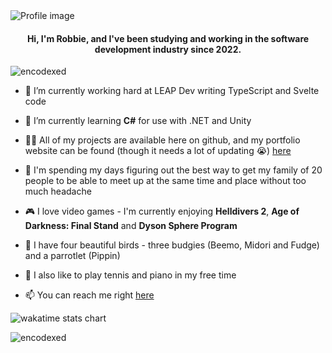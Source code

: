 <img src="https://github.com/encodexed/encodexed/assets/107448691/e44c5740-e7ab-48d3-b0a8-9e799512d489" alt="Profile image" />

<h4 align="center">Hi, I'm Robbie, and I've been studying and working in the software development industry since 2022.</h4>

<p align="left"> <img src="https://komarev.com/ghpvc/?username=encodexed&label=Profile%20views&color=0e75b6&style=flat" alt="encodexed" /> </p>

- 🔭 I’m currently working hard at LEAP Dev writing TypeScript and Svelte code

- 🌱 I’m currently learning **C#** for use with .NET and Unity

- 👨‍💻 All of my projects are available here on github, and my portfolio website can be found (though it needs a lot of updating 😭) [here](https://alakaslam.io)

- 💬 I'm spending my days figuring out the best way to get my family of 20 people to be able to meet up at the same time and place without too much headache

- 🎮 I love video games - I'm currently enjoying **Helldivers 2**, **Age of Darkness: Final Stand** and **Dyson Sphere Program**

- 🦜 I have four beautiful birds - three budgies (Beemo, Midori and Fudge) and a parrotlet (Pippin)

- 🎾 I also like to play tennis and piano in my free time

- 📫 You can reach me right [here](https://www.alakaslam.io/contact)

<p><img src="https://github-readme-stats.vercel.app/api/wakatime?username=encodexed" alt="wakatime stats chart"/></p>

<p><img src="https://streak-stats.demolab.com/?user=encodexed" alt="encodexed" /></p>
